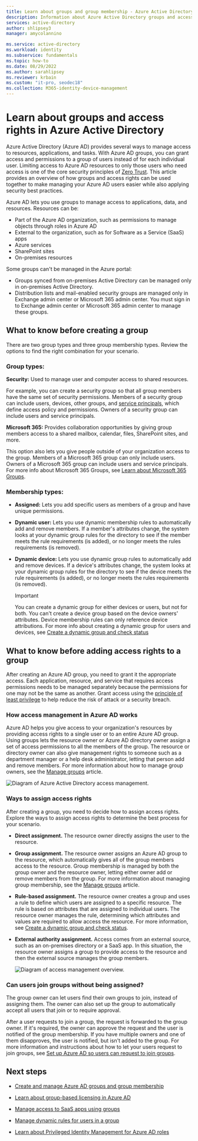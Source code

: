 ```yaml
---
title: Learn about groups and group membership - Azure Active Directory | Microsoft Docs
description: Information about Azure Active Directory groups and access rights
services: active-directory
author: shlipsey3
manager: amycolannino

ms.service: active-directory
ms.workload: identity
ms.subservice: fundamentals
ms.topic: how-to
ms.date: 08/29/2022
ms.author: sarahlipsey
ms.reviewer: krbain
ms.custom: "it-pro, seodec18"                      
ms.collection: M365-identity-device-management
---
```

# Learn about groups and access rights in Azure Active Directory

Azure Active Directory (Azure AD) provides several ways to manage access to resources, applications, and tasks. With Azure AD groups, you can grant access and permissions to a group of users instead of for each individual user. Limiting access to Azure AD resources to only those users who need access is one of the core security principles of [Zero Trust](/security/zero-trust/zero-trust-overview). This article provides an overview of how groups and access rights can be used together to make managing your Azure AD users easier while also applying security best practices.

Azure AD lets you use groups to manage access to applications, data, and resources. Resources can be:

- Part of the Azure AD organization, such as permissions to manage objects through roles in Azure AD
- External to the organization, such as for Software as a Service (SaaS) apps
- Azure services
- SharePoint sites
- On-premises resources

Some groups can't be managed in the Azure portal:

- Groups synced from on-premises Active Directory can be managed only in on-premises Active Directory.
- Distribution lists and mail-enabled security groups are managed only in Exchange admin center or Microsoft 365 admin center. You must sign in to Exchange admin center or Microsoft 365 admin center to manage these groups.

## What to know before creating a group

There are two group types and three group membership types. Review the options to find the right combination for your scenario.

### Group types:

**Security:** Used to manage user and computer access to shared resources.

For example, you can create a security group so that all group members have the same set of security permissions. Members of a security group can include users, devices, other groups, and [service principals](../fundamentals/service-accounts-principal.md), which define access policy and permissions. Owners of a security group can include users and service principals.

**Microsoft 365:** Provides collaboration opportunities by giving group members access to a shared mailbox, calendar, files, SharePoint sites, and more.

This option also lets you give people outside of your organization access to the group. Members of a Microsoft 365 group can only include users. Owners of a Microsoft 365 group can include users and service principals. For more info about Microsoft 365 Groups, see [Learn about Microsoft 365 Groups](https://support.office.com/article/learn-about-office-365-groups-b565caa1-5c40-40ef-9915-60fdb2d97fa2).

### Membership types:
- **Assigned:** Lets you add specific users as members of a group and have unique permissions.
- **Dynamic user:** Lets you use dynamic membership rules to automatically add and remove members. If a member's attributes change, the system looks at your dynamic group rules for the directory to see if the member meets the rule requirements (is added), or no longer meets the rules requirements (is removed).
- **Dynamic device:** Lets you use dynamic group rules to automatically add and remove devices. If a device's attributes change, the system looks at your dynamic group rules for the directory to see if the device meets the rule requirements (is added), or no longer meets the rules requirements (is removed).

    > [!IMPORTANT]
    > You can create a dynamic group for either devices or users, but not for both. You can't create a device group based on the device owners' attributes. Device membership rules can only reference device attributions. For more info about creating a dynamic group for users and devices, see [Create a dynamic group and check status](../enterprise-users/groups-create-rule.md)


## What to know before adding access rights to a group

After creating an Azure AD group, you need to grant it the appropriate access. Each application, resource, and service that requires access permissions needs to be managed separately because the permissions for one may not be the same as another. Grant access using the [principle of least privilege](../develop/secure-least-privileged-access.md) to help reduce the risk of attack or a security breach.

### How access management in Azure AD works

Azure AD helps you give access to your organization's resources by providing access rights to a single user or to an entire Azure AD group. Using groups lets the resource owner or Azure AD directory owner assign a set of access permissions to all the members of the group. The resource or directory owner can also give management rights to someone such as a department manager or a help desk administrator, letting that person add and remove members. For more information about how to manage group owners, see the [Manage groups](how-to-manage-groups.md) article.

![Diagram of Azure Active Directory access management.](./media/concept-learn-about-groups/access-management-overview.png)

### Ways to assign access rights

After creating a group, you need to decide how to assign access rights. Explore the ways to assign access rights to determine the best process for your scenario. 

- **Direct assignment.** The resource owner directly assigns the user to the resource.

- **Group assignment.** The resource owner assigns an Azure AD group to the resource, which automatically gives all of the group members access to the resource. Group membership is managed by both the group owner and the resource owner, letting either owner add or remove members from the group. For more information about managing group membership, see the [Manage groups](how-to-manage-groups.md) article. 

- **Rule-based assignment.** The resource owner creates a group and uses a rule to define which users are assigned to a specific resource. The rule is based on attributes that are assigned to individual users. The resource owner manages the rule, determining which attributes and values are required to allow access the resource. For more information, see [Create a dynamic group and check status](../enterprise-users/groups-create-rule.md).

- **External authority assignment.** Access comes from an external source, such as an on-premises directory or a SaaS app. In this situation, the resource owner assigns a group to provide access to the resource and then the external source manages the group members.

   ![Diagram of access management overview.](./media/concept-learn-about-groups/access-management-process.png)

### Can users join groups without being assigned?
The group owner can let users find their own groups to join, instead of assigning them. The owner can also set up the group to automatically accept all users that join or to require approval.

After a user requests to join a group, the request is forwarded to the group owner. If it's required, the owner can approve the request and the user is notified of the group membership. If you have multiple owners and one of them disapproves, the user is notified, but isn't added to the group. For more information and instructions about how to let your users request to join groups, see [Set up Azure AD so users can request to join groups](../enterprise-users/groups-self-service-management.md).

## Next steps

- [Create and manage Azure AD groups and group membership](how-to-manage-groups.md)

- [Learn about group-based licensing in Azure AD](active-directory-licensing-whatis-azure-portal.md)

- [Manage access to SaaS apps using groups](../enterprise-users/groups-saasapps.md)

- [Manage dynamic rules for users in a group](../enterprise-users/groups-create-rule.md)

- [Learn about Privileged Identity Management for Azure AD roles](../../active-directory/privileged-identity-management/pim-create-azure-ad-roles-and-resource-roles-review.md)
